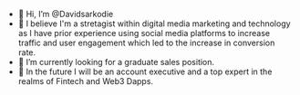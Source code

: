- 👋 Hi, I’m @Davidsarkodie
- 👀 I believe I'm a stretagist within digital media marketing and technology as I have prior experience using social media platforms to increase traffic and user engagement which led to the increase in conversion rate.
- 🌱 I’m currently looking for a graduate sales position.
- 💞️ In the future I will be an account executive and a top expert in the realms of Fintech and Web3 Dapps.

<!---
Davidsarkodie/Davidsarkodie is a ✨ special ✨ repository because its `README.md` (this file) appears on your GitHub profile.
You can click the Preview link to take a look at your changes.
--->
